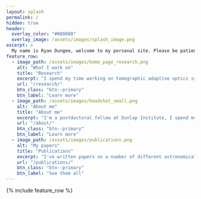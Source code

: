 ```yaml
---
layout: splash
permalink: /
hidden: true
header:
  overlay_color: "#000000"
  overlay_image: /assets/images/splash_image.png
excerpt: >
  My name is Ryan Dungee, welcome to my personal site. Please be patient, it is currently under construction.<br />
feature_row:
  - image_path: /assets/images/home_page_research.png
    alt: "What I work on"
    title: "Research"
    excerpt: "I spend my time working on tomographic adaptive optics systems and turbulence profiling instrumentation."
    url: "/research/"
    btn_class: "btn--primary"
    btn_label: "Learn more"
  - image_path: /assets/images/headshot_small.png
    alt: "About me"
    title: "About me"
    excerpt: "I'm a postdoctoral fellow at Dunlap Institute, I spend my downtime running and working on my photography."
    url: "/about/"
    btn_class: "btn--primary"
    btn_label: "Learn more"
  - image_path: /assets/images/publications.png
    alt: "My papers"
    title: "Publications"
    excerpt: "I've written papers on a number of different astronomical subjects."
    url: "/publications/"
    btn_class: "btn--primary"
    btn_label: "See them all"
---
```


{% include feature_row %}